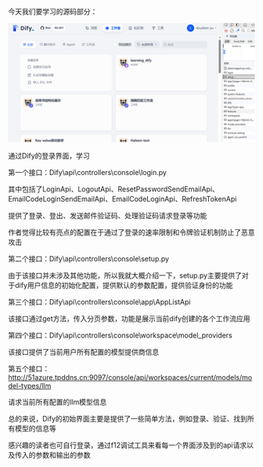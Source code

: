 今天我们要学习的源码部分：



![Dify](img\Dify.png)



通过Dify的登录界面，学习

第一个接口：Dify\api\controllers\console\login.py

其中包括了LoginApi、LogoutApi、ResetPasswordSendEmailApi、EmailCodeLoginSendEmailApi、EmailCodeLoginApi、RefreshTokenApi

提供了登录、登出、发送邮件验证码、处理验证码请求登录等功能

作者觉得比较有亮点的配置在于通过了登录的速率限制和令牌验证机制防止了恶意攻击

第二个接口：Dify\api\controllers\console\setup.py

由于该接口并未涉及其他功能，所以我就大概介绍一下，setup.py主要提供了对于dify用户信息的初始化配置，提供默认的参数配置，提供验证身份的功能

第三个接口：Dify\api\controllers\console\app\AppListApi

该接口通过get方法，传入分页参数，功能是展示当前dify创建的各个工作流应用

第四个接口：Dify\api\controllers\console\workspace\model_providers

该接口提供了当前用户所有配置的模型提供商信息

第五个接口：http://51azure.tpddns.cn:9097/console/api/workspaces/current/models/model-types/llm

请求当前所有配置的llm模型信息

总的来说，Dify的初始界面主要是提供了一些简单方法，例如登录、验证、找到所有模型的信息等

感兴趣的读者也可自行登录，通过f12调试工具来看每一个界面涉及到的api请求以及传入的参数和输出的参数

